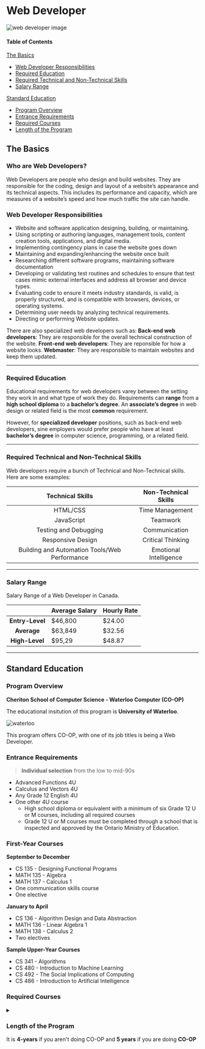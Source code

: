 **Web Developer**
=============

![web developer image](https://miro.medium.com/max/8576/1*EE4IrlniNAhubIUrFqV3FQ.jpeg)

#### Table of Contents

[The Basics](#The-Basics)
* [Web Developer Responsibilities](#Web-Developer-Responsibilities)
* [Required Education](#Required-Education)
* [Required Technical and Non-Technical Skills](#Required-Technical-and-Non-Technical-Skills)
* [Salary Range](#Salary-Range)

[Standard Education](#Standard-Education)
* [Program Overview](#Program-Overview)
* [Entrance Requirements](#Entrance-Requirements)
* [Required Courses](#Required-Courses)
* [Length of the Program](#Length-of-the-Program)





## The Basics

### Who are Web Developers?
Web Developers are people who design and build websites. They are responsible for the coding, design and layout of a website’s appearance and its technical aspects. This includes its performance and capacity, which are measures of a website’s speed and how much traffic the site can handle.



### **Web Developer Responsibilities**
* Website and software application designing, building, or maintaining.
* Using scripting or authoring languages, management tools, content creation tools, applications, and digital media.
* Implementing contingency plans in case the website goes down
* Maintaining and expanding/enhancing the website once built
* Researching different software programs, maintaining software documentation
* Developing or validating test routines and schedules to ensure that test cases mimic external interfaces and address all browser and device types.
* Evaluating code to ensure it meets industry standards, is valid, is properly structured, and is compatible with browsers, devices, or operating systems.
* Determining user needs by analyzing technical requirements.
* Directing or performing Website updates.

There are also specialized web developers such as:
**Back-end web developers**: They are responsible for the overall technical construction of the website.
**Front-end web developers**: They are reponsible for how a website looks. 
**Webmaster**: They are responsible to maintain websites and keep them updated. 

---

### **Required Education**

Educational requirements for web developers varey between the setting they work in and what type of work they do. Requirements can **range** from a **high school diploma** to a **bachelor’s degree**. An **associate’s degree** in web design or related field is the most **common** requirement. 

However, for **specialized developer** positions, such as back-end web developers, sine employers would prefer people who have at least **bachelor’s degree** in computer science, programming, or a related field.

---

### **Required Technical and Non-Technical Skills**

Web developers require a bunch of Technical and Non-Technical skills. Here are some examples:

| Technical Skills | Non-Technical Skills|
| :---------------:| :-----------------: |
| HTML/CSS         | Time Management     |
| JavaScript       | Teamwork            |
| Testing and Debugging | Communication |
| Responsive Design     | Critical Thinking |
| Building and Automation Tools/Web Performance | Emotional Intelligence |

---

### **Salary Range**

Salary Range of a Web Developer in Canada. 

|                  | Average Salary | Hourly Rate |
|:---------------: |----------------|-------------|
| **Entry-Level**  | $46,800        | $24.00      |
| **Average**      | $63,849        | $32.56      |
| **High-Level**   | $95,29         | $48.87      | 

---

## **Standard Education**

### Program Overview

**Cheriton School of Computer Science - Waterloo Computer (CO-OP)**

The educational insitution of this program is **University of Waterloo**.

![waterloo](https://upload.wikimedia.org/wikipedia/en/6/6e/University_of_Waterloo_seal.svg)

This program offers CO-OP, with one of its job titles is being a Web Developer.  

### Entrance Requirements 

> **Individual selection** from the low to mid-90s
  
  * Advanced Functions 4U
  * Calculus and Vectors 4U
  * Any Grade 12 English 4U
  * One other 4U course
    * High school diploma or equivalent with a minimum of six Grade 12 U or M courses, including all required courses
    * Grade 12 U or M courses must be completed through a school that is inspected and approved by the Ontario Ministry of Education.

### First-Year Courses

**September to December**
  * CS 135 - Designing Functional Programs
  * MATH 135 - Algebra
  * MATH 137 - Calculus 1
  * One communication skills course
  * One elective

**January to April**
  * CS 136 - Algorithm Design and Data Abstraction
  * MATH 136 - Linear Algebra 1
  * MATH 138 - Calculus 2
  * Two electives

**Sample Upper-Year Courses**
  * CS 341 - Algorithms
  * CS 480 - Introduction to Machine Learning
  * CS 492 - The Social Implications of Computing
  * CS 486 - Introduction to Artificial Intelligence

### Required Courses

<details>

<summary> </summary>

**One of**
* CS 115 Introduction to Computer Science 1
* CS 135 Designing Functional Programs
* CS 145 Designing Functional Programs (Advanced Level)

**One of**
* CS 136 Elementary Algorithm Design and Data Abstraction
* CS 146 Elementary Algorithm Design and Data Abstraction (Advanced Level)

**One of**
* MATH 127 Calculus 1 for the Sciences
* MATH 137 Calculus 1 for Honours Mathematics
* MATH 147 Calculus 1 (Advanced Level)

**One of**
* MATH 128 Calculus 2 for the Sciences
* MATH 138 Calculus 2 for Honours Mathematics
* MATH 148 Calculus 2 (Advanced Level)

**One of**
* MATH 135 Algebra for Honours Mathematics
* MATH 145 Algebra (Advanced Level)

**One of**
* MATH 136 Linear Algebra 1 for Honours Mathematics
* MATH 146 Linear Algebra 1 (Advanced Level)

**One of**
* MATH 239 Introduction to Combinatorics
* MATH 249 Introduction to Combinatorics (Advanced Level)

**One of**
* STAT 230 Probability
* STAT 240 Probability (Advanced Level)

**One of**
* STAT 231 Statistics
* STAT 241 Statistics (Advanced Level)

**All of**
* CS 240 Data Structures and Data Management
* CS 241 Foundations of Sequential Programs
* CS 245 Logic and Computation
* CS 246 Object-Oriented Software Development
* CS 251 Computer Organization and Design
* CS 341 Algorithms
* CS 350 Operating Systems
* Three additional CS courses chosen from CS 340-CS 398, CS 440-CS 489.
 
 > **Two addtional CS courses chosen from C S 440-CS 489**
 > **One additional course chosen from**

</details>

### Length of the Program

It is **4-years** if you aren't doing CO-OP and **5 years** if you are doing **CO-OP** 